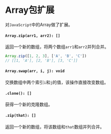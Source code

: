 <a name="array"></a>
# Array包扩展
对`JavaScript`中的Array做了扩展。

#### `Array.zip(arr1, arr2): []`
返回一个新的数组，将两个数组`arr1`和`arr2`并列合并。

```JavaScript
Array.zip([1, 2, 3], ['A', 'B', 'C'])
// [[1, 'A'], [2, 'B'], [3, 'C']]
```
#### `Array.swap(arr, i, j): void` 
交换数组中两个索引`i`和`j`的值，该操作直接改变数组。

#### `.clone(): []`
获得一个新的克隆数组。
#### `.zip(that): []`
返回一个新的数组，将该数组和`that`数组并列合并。

<!--[Back to top](#array)-->
